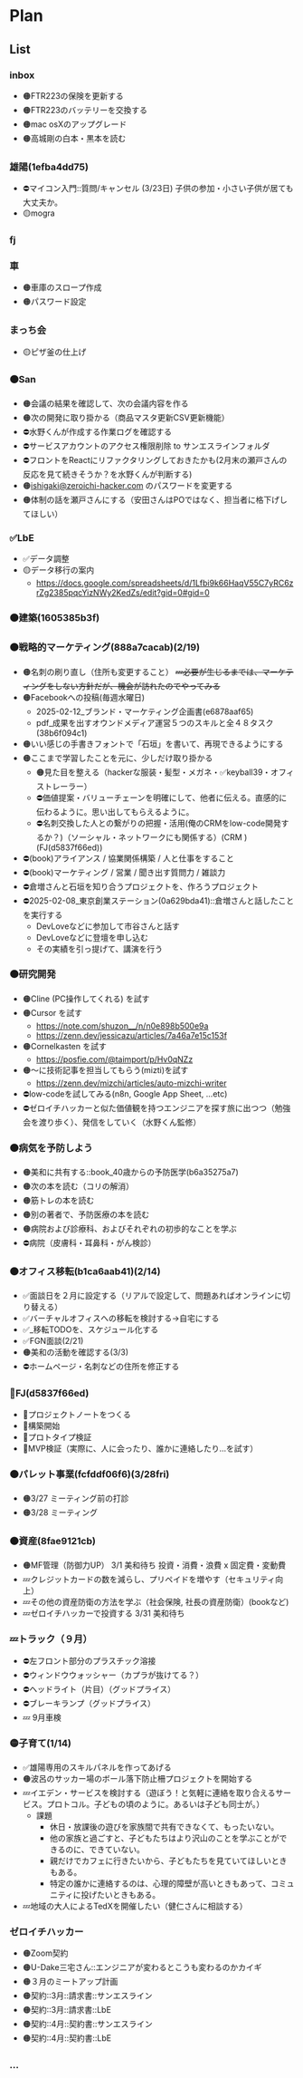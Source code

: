 # Plan
## List
### inbox
- 🟠FTR223の保険を更新する
- 🟠FTR223のバッテリーを交換する
- 🟠mac osXのアップグレード
- 🟠高城剛の白本・黒本を読む

### 雄陽(1efba4dd75)
- ⛔️マイコン入門::質問/キャンセル (3/23日) 子供の参加・小さい子供が居ても大丈夫か。
- 🟡mogra

### fj

### 車
- 🟠車庫のスロープ作成
- 🟠パスワード設定

### まっち会
- 🟡ピザ釜の仕上げ

### 🟠San
- 🟠会議の結果を確認して、次の会議内容を作る
- 🟠次の開発に取り掛かる（商品マスタ更新CSV更新機能）
- ⛔️水野くんが作成する作業ログを確認する
- ⛔️サービスアカウントのアクセス権限削除 to サンエスラインフォルダ
- ⛔️フロントをReactにリファクタリングしておきたかも(2月末の瀬戸さんの反応を見て続きそうか？を水野くんが判断する)
- 🟠ishigaki@zeroichi-hacker.com のパスワードを変更する
- 🟠体制の話を瀬戸さんにする（安田さんはPOではなく、担当者に格下げしてほしい）

### ✅LbE
- ✅データ調整
- 🟡データ移行の案内
  - https://docs.google.com/spreadsheets/d/1Lfbi9k66HaqV55C7yRC6zrZg2385pqcYizNWy2KedZs/edit?gid=0#gid=0

### 🟠建築(1605385b3f)

### 🟠戦略的マーケティング(888a7cacab)(2/19)
- 🟠名刺の刷り直し（住所も変更すること）
~~💤必要が生じるまでは、マーケティングをしない方針だが、機会が訪れたのでやってみる~~
- 🟠Facebookへの投稿(毎週水曜日)
  - 2025-02-12_ブランド・マーケティング企画書(e6878aaf65)
  - pdf_成果を出すオウンドメディア運営５つのスキルと全４８タスク(38b6f094c1)
- 🟠いい感じの手書きフォントで「石垣」を書いて、再現できるようにする
- 🟠ここまで学習したことを元に、少しだけ取り掛かる
  - 🟠見た目を整える（hackerな服装・髪型・メガネ・✅keyball39・オフィストレーラー）
  - ⛔️価値提案・バリューチェーンを明確にして、他者に伝える。直感的に伝わるように。思い出してもらえるように。
  - ⛔️名刺交換した人との繋がりの把握・活用(俺のCRMをlow-code開発するか？)（ソーシャル・ネットワークにも関係する）(CRM )(FJ(d5837f66ed))
- ⛔️(book)アライアンス / 協業関係構築 / 人と仕事をすること
- ⛔️(book)マーケティング / 営業 / 聞き出す質問力 / 雑談力
- ⛔️倉増さんと石垣を知り合うプロジェクトを、作ろうプロジェクト
- ⛔️2025-02-08_東京創業ステーション(0a629bda41)::倉増さんと話したことを実行する
  - DevLoveなどに参加して市谷さんと話す
  - DevLoveなどに登壇を申し込む
  - その実績を引っ提げて、講演を行う


### 🟠研究開発
- 🟠Cline (PC操作してくれる) を試す
- 🟠Cursor を試す
  - https://note.com/shuzon__/n/n0e898b500e9a
  - https://zenn.dev/jessicazu/articles/7a46a7e15c153f
- 🟠Cornelkasten を試す
  - https://posfie.com/@taimport/p/Hv0qNZz
- 🟠〜に技術記事を担当してもらう(mizti)を試す
  - https://zenn.dev/mizchi/articles/auto-mizchi-writer
- ⛔️low-codeを試してみる(n8n, Google App Sheet, ...etc)
- ⛔️ゼロイチハッカーと似た価値観を持つエンジニアを探す旅に出つつ（勉強会を渡り歩く）、発信をしていく（水野くん監修）

### 🟠病気を予防しよう
- 🟠美和に共有する::book_40歳からの予防医学(b6a35275a7)
- 🟠次の本を読む（コリの解消）
- 🟠筋トレの本を読む
- 🟠別の著者で、予防医療の本を読む
- 🟠病院および診療科、およびそれぞれの初歩的なことを学ぶ
- ⛔️病院（皮膚科・耳鼻科・がん検診）

### 🟠オフィス移転(b1ca6aab41)(2/14)
- ✅面談日を２月に設定する（リアルで設定して、問題あればオンラインに切り替える）
- ✅バーチャルオフィスへの移転を検討する→自宅にする
- ✅_移転TODOを、スケジュール化する
- ✅FGN面談(2/21)
- 🟠美和の活動を確認する(3/3)
- ⛔️ホームページ・名刺などの住所を修正する

### 🐢FJ(d5837f66ed)
- 🐢プロジェクトノートをつくる
- 🐢構築開始
- 🐢プロトタイプ検証
- 🐢MVP検証（実際に、人に会ったり、誰かに連絡したり...を試す）


### 🟠パレット事業(fcfddf06f6)(3/28fri)
- 🟠3/27 ミーティング前の打診
- 🟠3/28 ミーティング

### 🟠資産(8fae9121cb)
- 🟠MF管理（防御力UP） 3/1 美和待ち 投資・消費・浪費 x 固定費・変動費
- 💤クレジットカードの数を減らし、プリペイドを増やす（セキュリティ向上）
- 💤その他の資産防衛の方法を学ぶ（社会保険, 社長の資産防衛）(bookなど)
- 💤ゼロイチハッカーで投資する 3/31 美和待ち

### 💤トラック（９月）
- ⛔️左フロント部分のプラスチック溶接
- ⛔️ウィンドウウォッシャー（カプラが抜けてる？）
- ⛔️ヘッドライト（片目）（グッドプライス）
- ⛔️ブレーキランプ（グッドプライス）
- 💤 9月車検

### 🟡子育て(1/14)
- ✅雄陽専用のスキルパネルを作ってあげる
- 🟠波呂のサッカー場のボール落下防止柵プロジェクトを開始する
- 💤イエデン・サービスを検討する（遊ぼう！と気軽に連絡を取り合えるサービス。プロトコル。子どもの頃のように。あるいは子ども同士が。）
  - 課題
    - 休日・放課後の遊びを家族間で共有できなくて、もったいない。
    - 他の家族と過ごすと、子どもたちはより沢山のことを学ぶことができるのに、できていない。
    - 親だけでカフェに行きたいから、子どもたちを見ていてほしいときもある。
    - 特定の誰かに連絡するのは、心理的障壁が高いときもあって、コミュニティに投げたいときもある。
- 💤地域の大人によるTedXを開催したい（健仁さんに相談する）

### ゼロイチハッカー
- 🟠Zoom契約
- 🟠U-Dake三宅さん::エンジニアが変わるとこうも変わるのかカイギ
- 🟠３月のミートアップ計画
- 🟠契約::3月::請求書::サンエスライン
- 🟠契約::3月::請求書::LbE
- 🟠契約::4月::契約書::サンエスライン
- 🟠契約::4月::契約書::LbE


### ...
















